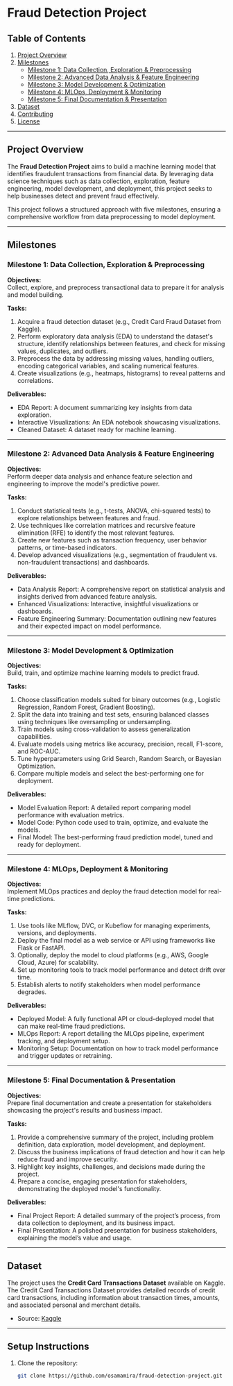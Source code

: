 # Fraud Detection Project

## Table of Contents
1. [Project Overview](#project-overview)
2. [Milestones](#milestones)
    - [Milestone 1: Data Collection, Exploration & Preprocessing](#milestone-1-data-collection-exploration--preprocessing)
    - [Milestone 2: Advanced Data Analysis & Feature Engineering](#milestone-2-advanced-data-analysis--feature-engineering)
    - [Milestone 3: Model Development & Optimization](#milestone-3-model-development--optimization)
    - [Milestone 4: MLOps, Deployment & Monitoring](#milestone-4-mlops-deployment--monitoring)
    - [Milestone 5: Final Documentation & Presentation](#milestone-5-final-documentation--presentation)
3. [Dataset](#dataset)
4. [Contributing](#contributing)
5. [License](#license)

---

## Project Overview

The **Fraud Detection Project** aims to build a machine learning model that identifies fraudulent transactions from financial data. By leveraging data science techniques such as data collection, exploration, feature engineering, model development, and deployment, this project seeks to help businesses detect and prevent fraud effectively.

This project follows a structured approach with five milestones, ensuring a comprehensive workflow from data preprocessing to model deployment.

---

## Milestones

### Milestone 1: Data Collection, Exploration & Preprocessing

**Objectives:**  
Collect, explore, and preprocess transactional data to prepare it for analysis and model building.

**Tasks:**  
1. Acquire a fraud detection dataset (e.g., Credit Card Fraud Dataset from Kaggle).
2. Perform exploratory data analysis (EDA) to understand the dataset's structure, identify relationships between features, and check for missing values, duplicates, and outliers.
3. Preprocess the data by addressing missing values, handling outliers, encoding categorical variables, and scaling numerical features.
4. Create visualizations (e.g., heatmaps, histograms) to reveal patterns and correlations.

**Deliverables:**  
- EDA Report: A document summarizing key insights from data exploration.
- Interactive Visualizations: An EDA notebook showcasing visualizations.
- Cleaned Dataset: A dataset ready for machine learning.

---

### Milestone 2: Advanced Data Analysis & Feature Engineering

**Objectives:**  
Perform deeper data analysis and enhance feature selection and engineering to improve the model's predictive power.

**Tasks:**  
1. Conduct statistical tests (e.g., t-tests, ANOVA, chi-squared tests) to explore relationships between features and fraud.
2. Use techniques like correlation matrices and recursive feature elimination (RFE) to identify the most relevant features.
3. Create new features such as transaction frequency, user behavior patterns, or time-based indicators.
4. Develop advanced visualizations (e.g., segmentation of fraudulent vs. non-fraudulent transactions) and dashboards.

**Deliverables:**  
- Data Analysis Report: A comprehensive report on statistical analysis and insights derived from advanced feature analysis.
- Enhanced Visualizations: Interactive, insightful visualizations or dashboards.
- Feature Engineering Summary: Documentation outlining new features and their expected impact on model performance.

---

### Milestone 3: Model Development & Optimization

**Objectives:**  
Build, train, and optimize machine learning models to predict fraud.

**Tasks:**  
1. Choose classification models suited for binary outcomes (e.g., Logistic Regression, Random Forest, Gradient Boosting).
2. Split the data into training and test sets, ensuring balanced classes using techniques like oversampling or undersampling.
3. Train models using cross-validation to assess generalization capabilities.
4. Evaluate models using metrics like accuracy, precision, recall, F1-score, and ROC-AUC.
5. Tune hyperparameters using Grid Search, Random Search, or Bayesian Optimization.
6. Compare multiple models and select the best-performing one for deployment.

**Deliverables:**  
- Model Evaluation Report: A detailed report comparing model performance with evaluation metrics.
- Model Code: Python code used to train, optimize, and evaluate the models.
- Final Model: The best-performing fraud prediction model, tuned and ready for deployment.

---

### Milestone 4: MLOps, Deployment & Monitoring

**Objectives:**  
Implement MLOps practices and deploy the fraud detection model for real-time predictions.

**Tasks:**  
1. Use tools like MLflow, DVC, or Kubeflow for managing experiments, versions, and deployments.
2. Deploy the final model as a web service or API using frameworks like Flask or FastAPI.
3. Optionally, deploy the model to cloud platforms (e.g., AWS, Google Cloud, Azure) for scalability.
4. Set up monitoring tools to track model performance and detect drift over time.
5. Establish alerts to notify stakeholders when model performance degrades.

**Deliverables:**  
- Deployed Model: A fully functional API or cloud-deployed model that can make real-time fraud predictions.
- MLOps Report: A report detailing the MLOps pipeline, experiment tracking, and deployment setup.
- Monitoring Setup: Documentation on how to track model performance and trigger updates or retraining.

---

### Milestone 5: Final Documentation & Presentation

**Objectives:**  
Prepare final documentation and create a presentation for stakeholders showcasing the project's results and business impact.

**Tasks:**  
1. Provide a comprehensive summary of the project, including problem definition, data exploration, model development, and deployment.
2. Discuss the business implications of fraud detection and how it can help reduce fraud and improve security.
3. Highlight key insights, challenges, and decisions made during the project.
4. Prepare a concise, engaging presentation for stakeholders, demonstrating the deployed model's functionality.

**Deliverables:**  
- Final Project Report: A detailed summary of the project’s process, from data collection to deployment, and its business impact.
- Final Presentation: A polished presentation for business stakeholders, explaining the model’s value and usage.

---

## Dataset

The project uses the **Credit Card Transactions Dataset** available on Kaggle. The Credit Card Transactions Dataset provides detailed records of credit card transactions, including information about transaction times, amounts, and associated personal and merchant details.

- Source: [Kaggle]([https://drive.google.com/file/d/1XwwnoZ3oXNXlaeiWe_4YEUPLixP3XHpp/view?usp=drive_link](https://www.kaggle.com/datasets/priyamchoksi/credit-card-transactions-dataset))

---

## Setup Instructions

1. Clone the repository:
   ```bash
   git clone https://github.com/osamamira/fraud-detection-project.git
